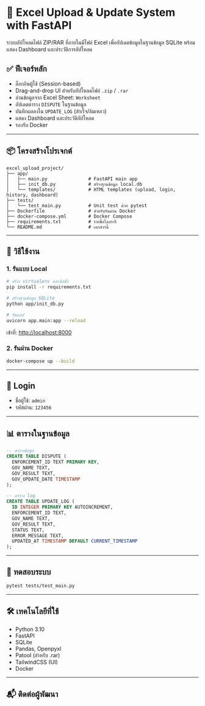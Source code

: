 # 📁 Excel Upload & Update System with FastAPI

ระบบอัปโหลดไฟล์ ZIP/RAR ที่ภายในมีไฟล์ Excel เพื่ออัปเดตข้อมูลในฐานข้อมูล SQLite พร้อมแสดง Dashboard และประวัติการอัปโหลด

## ✅ ฟีเจอร์หลัก

- ล็อกอินผู้ใช้ (Session-based)
- Drag-and-drop UI สำหรับอัปโหลดไฟล์ `.zip` / `.rar`
- อ่านข้อมูลจาก Excel Sheet: `Worksheet`
- อัปเดตตาราง `DISPUTE` ในฐานข้อมูล
- บันทึกผลลงใน `UPDATE_LOG` (สำเร็จ/ล้มเหลว)
- แสดง Dashboard และประวัติอัปโหลด
- รองรับ Docker

---

## 📦 โครงสร้างโปรเจกต์

```
excel_upload_project/
├── app/
│   ├── main.py               # FastAPI main app
│   ├── init_db.py            # สร้างฐานข้อมูล local.db
│   └── templates/            # HTML templates (upload, login, history, dashboard)
├── tests/
│   └── test_main.py          # Unit test ด้วย pytest
├── Dockerfile                # สำหรับรันผ่าน Docker
├── docker-compose.yml        # Docker Compose
├── requirements.txt          # รายชื่อไลบรารี
└── README.md                 # เอกสารนี้
```

---

## 🚀 วิธีใช้งาน

### 1. รันแบบ Local

```bash
# สร้าง virtualenv และติดตั้ง
pip install -r requirements.txt

# สร้างฐานข้อมูล SQLite
python app/init_db.py

# รันแอป
uvicorn app.main:app --reload
```

เข้าที่: [http://localhost:8000](http://localhost:8000)

### 2. รันผ่าน Docker

```bash
docker-compose up --build
```

---

## 🔐 Login

- ชื่อผู้ใช้: `admin`
- รหัสผ่าน: `123456`

---

## 📊 ตารางในฐานข้อมูล

```sql
-- ตารางข้อมูล
CREATE TABLE DISPUTE (
  ENFORCEMENT_ID TEXT PRIMARY KEY,
  GOV_NAME TEXT,
  GOV_RESULT TEXT,
  GOV_UPDATE_DATE TIMESTAMP
);

-- ตาราง log
CREATE TABLE UPDATE_LOG (
  ID INTEGER PRIMARY KEY AUTOINCREMENT,
  ENFORCEMENT_ID TEXT,
  GOV_NAME TEXT,
  GOV_RESULT TEXT,
  STATUS TEXT,
  ERROR_MESSAGE TEXT,
  UPDATED_AT TIMESTAMP DEFAULT CURRENT_TIMESTAMP
);
```

---

## 🧪 ทดสอบระบบ

```bash
pytest tests/test_main.py
```

---

## 🛠 เทคโนโลยีที่ใช้

- Python 3.10
- FastAPI
- SQLite
- Pandas, Openpyxl
- Patool (สำหรับ .rar)
- TailwindCSS (UI)
- Docker

---

## 📬 ติดต่อผู้พัฒนา

> 
